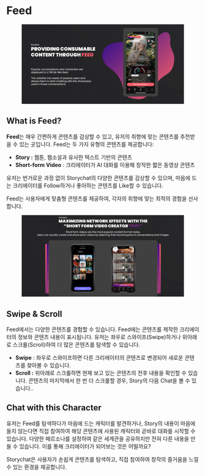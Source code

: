 # Feed

<figure><img src="../.gitbook/assets/image (18) (1).png" alt=""><figcaption></figcaption></figure>

## What is Feed?

**Feed**는 매우 간편하게 콘텐츠를 감상할 수 있고, 유저의 취향에 맞는 콘텐츠를 추천받을 수 있는 곳입니다. Feed는 두 가지 유형의 콘텐츠를 제공합니다:

* **Story :** 웹툰, 웹소설과 유사한 텍스트 기반의 콘텐츠
* **Short-form Video** : 크리에이터가 AI 대화를 이용해 창작한 짧은 동영상 콘텐츠

유저는 번거로운 과정 없이 Storychat의 다양한 콘텐츠를 감상할 수 있으며, 마음에 드는 크리에이터를 Follow하거나 좋아하는 콘텐츠를 Like할 수 있습니다.

Feed는 사용자에게 맞춤형 콘텐츠를 제공하여, 각자의 취향에 맞는 최적의 경험을 선사합니다.

<figure><img src="../.gitbook/assets/image (1) (1) (1) (1).png" alt=""><figcaption></figcaption></figure>



## Swipe & Scroll

Feed에서는 다양한 콘텐츠를 경험할 수 있습니다. Feed에는 콘텐츠를 제작한 크리에이터의 정보와 콘텐츠 내용이 표시됩니다. 유저는 좌우로 스와이프(Swipe)하거나 위아래로 스크롤(Scroll)하여 더 많은 콘텐츠를 탐색할 수 있습니다.

* **Swipe** : 좌우로 스와이프하면 다른 크리에이터의 콘텐츠로 변경되어 새로운 콘텐츠를 찾아볼 수 있습니다.
* **Scroll :** 위아래로 스크롤하면 현재 보고 있는 콘텐츠의 전후 내용을 확인할 수 있습니다. 콘텐츠의 마지막에서 한 번 더 스크롤할 경우, Story의 다음 Chat을 볼 수 있습니다..



## Chat with this Character

유저는 Feed를 탐색하다가 마음에 드는 캐릭터를 발견하거나, Story의 내용이 마음에 들지 않는다면 직접 참여하여 해당 콘텐츠에 사용된 캐릭터와 곧바로 대화를 시작할 수 있습니다. 다양한 페르소나를 설정하여 같은 세계관을 공유하지만 전혀 다른 내용을 만들 수 있습니다. 이를 통해 크리에이터가 되어보는 것은 어떨까요?

Storychat은 사용자가 손쉽게 콘텐츠를 탐색하고, 직접 참여하여 창작의 즐거움을 느낄 수 있는 환경을 제공합니다.

